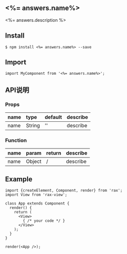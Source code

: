 ## <%= answers.name%>
<%= answers.description %>

## Install

```
$ npm install <%= answers.name%> --save
```

## Import

```
import MyComponent from '<%= answers.name%>';
```

## API说明

### Props

|name|type|default|describe|
|:---------------|:--------|:----|:----------|
|name|String|''|describe|

### Function

|name|param|return|describe|
|:---------------|:--------|:----|:----------|
|name|Object|/|describe|

## Example

```
import {createElement, Component, render} from 'rax';
import View from 'rax-view';

class App extends Component {
  render() {
    return (
      <View>
      	{ /* your code */ } 
      </View>
    );
  }
}

render(<App />);
```
